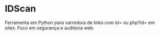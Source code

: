 # IDScan
Ferramenta em Python para varredura de links com id= ou php?id= em sites. Foco em segurança e auditoria web.
